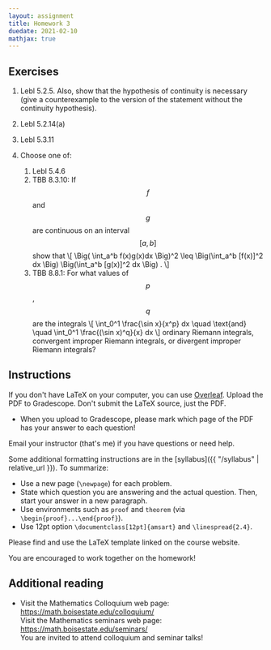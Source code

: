 ```yaml
---
layout: assignment
title: Homework 3
duedate: 2021-02-10
mathjax: true
---
```


## Exercises

1.  Lebl 5.2.5. Also, show that the hypothesis of continuity is necessary
    (give a counterexample to the version of the statement without the continuity hypothesis).

2.  Lebl 5.2.14(a)

3.  Lebl 5.3.11

4.  Choose one of:
    
    1.  Lebl 5.4.6
    2.  TBB 8.3.10: If $$f$$ and $$g$$ are continuous on an interval $$[a,b]$$
        show that
        \\[
          \Big( \int_a^b f(x)g(x)dx \Big)^2
          \leq
          \Big(\int_a^b [f(x)]^2 dx \Big) \Big(\int_a^b [g(x)]^2 dx \Big) .
        \\]
    3.  TBB 8.8.1: For what values of $$p$$, $$q$$ are the integrals
        \\[ \int_0^1 \frac{\sin x}{x^p} dx \quad \text{and} \quad \int_0^1 \frac{(\sin x)^q}{x} dx \\]
        ordinary Riemann integrals, convergent improper Riemann integrals,
        or divergent improper Riemann integrals?


## Instructions

If you don't have LaTeX on your computer, you can use [Overleaf](https://overleaf.com).
Upload the PDF to Gradescope.
Don't submit the LaTeX source, just the PDF.

+ When you upload to Gradescope,
  please mark which page of the PDF has your answer to each question!

Email your instructor (that's me) if you have questions or need help.

Some additional formatting instructions are in the
[syllabus]({{ "/syllabus" | relative_url }}).
To summarize:

+ Use a new page (`\newpage`) for each problem.
+ State which question you are answering and the actual question.
  Then, start your answer in a new paragraph.
+ Use environments such as `proof` and `theorem`
  (via `\begin{proof}...\end{proof}`).
+ Use 12pt option `\documentclass[12pt]{amsart}` and `\linespread{2.4}`.

Please find and use the LaTeX template linked on the course website.

You are encouraged to work together on the homework!


## Additional reading

+ Visit the Mathematics Colloquium web page: <https://math.boisestate.edu/colloquium/>  
  Visit the Mathematics seminars web page: <https://math.boisestate.edu/seminars/>  
  You are invited to attend colloquium and seminar talks!
